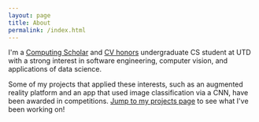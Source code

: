 ```yaml
---
layout: page
title: About
permalink: /index.html
---
```


I'm a [Computing Scholar](http://cs.utdallas.edu/computingscholars/) and [CV honors](https://honors.utdallas.edu/cv) undergraduate CS student at UTD with a strong interest in software engineering, computer vision, and applications of data science. 

Some of my projects that applied these interests, such as an augmented reality platform and an app that used image classification via a CNN, have been awarded in competitions. [Jump to my projects page](/projects/) to see what I've been working on!

<!---
### More Information

A place to include any other types of information that you'd like to include about yourself.

### Contact me

[email@domain.com](mailto:email@domain.com)

--->
